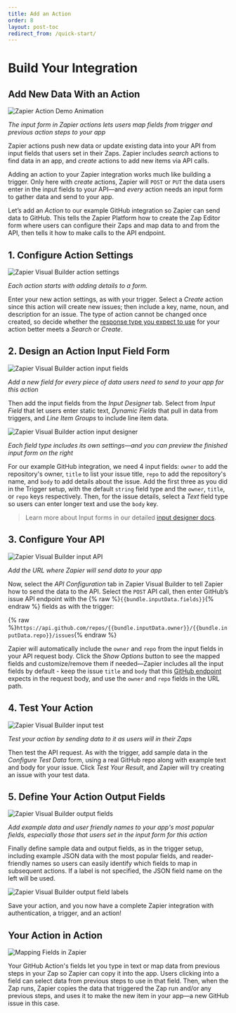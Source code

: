 ```yaml
---
title: Add an Action
order: 8
layout: post-toc
redirect_from: /quick-start/
---
```


# Build Your Integration

## Add New Data With an Action

![Zapier Action Demo Animation](https://cdn.zappy.app/7160a6ce9b11c9427cceb1b7241016cc.gif)

_The input form in Zapier actions lets users map fields from trigger and previous action steps to your app_

Zapier actions push new data or update existing data into your API from input fields that users set in their Zaps. Zapier includes *search* actions to find data in an app, and *create* actions to add new items via API calls.

Adding an action to your Zapier integration works much like building a trigger. Only here with *create* actions, Zapier will `POST` or `PUT` the data users enter in the input fields to your API—and *every* action needs an input form to gather data and send to your app.

Let’s add an _Action_ to our example GitHub integration so Zapier can send data to GitHub. This tells the Zapier Platform how to create the Zap Editor form where users can configure their Zaps and map data to and from the API, then tells it how to make calls to the API endpoint.

## 1. Configure Action Settings

![Zapier Visual Builder action settings](https://cdn.zappy.app/35d98d82cc88d3dc5451f07f14143e34.png)

_Each action starts with adding details to a form._

Enter your new action settings, as with your trigger. Select a _Create_ action since this action will create new issues; then include a key, name, noun, and description for an issue. The type of action cannot be changed once created, so decide whether the [response type you expect to use](https://platform.zapier.com/docs/faq#what-response-type-does-zapier-expect) for your action better meets a _Search_ or _Create_. 

## 2. Design an Action Input Field Form

![Zapier Visual Builder action input fields](https://cdn.zappy.app/2726149681f334bf2f8822a1ed7a0c14.png)

_Add a new field for every piece of data users need to send to your app for this action_

Then add the input fields from the _Input Designer_ tab. Select from _Input Field_ that let users enter static text, _Dynamic Fields_ that pull in data from triggers, and _Line Item Groups_ to include line item data.

![Zapier Visual Builder action input designer](https://cdn.zappy.app/3ebd6387ae198e7c9d30e758809fa81c.png)

_Each field type includes its own settings—and you can preview the finished input form on the right_

For our example GitHub integration, we need 4 input fields: `owner` to add the repository's owner, `title` to list your issue title, `repo` to add the repository's name, and `body` to add details about the issue. Add the first three as you did in the Trigger setup, with the default `string` field type and the `owner`, `title`, or `repo` keys respectively. Then, for the issue details, select a _Text_ field type so users can enter longer text and use the `body` key.

> Learn more about Input forms in our detailed [input designer docs](https://platform.zapier.com/docs/input-designer).

## 3. Configure Your API

![Zapier Visual Builder input API](https://cdn.zappy.app/b797baa659d703d3d029b82619e08edd.png)

_Add the URL where Zapier will send data to your app_

Now, select the _API Configuration_ tab in Zapier Visual Builder to tell Zapier how to send the data to the API. Select the `POST` API call, then enter GitHub’s issue API endpoint with the {% raw %}`{{bundle.inputData.fields}}`{% endraw %} fields as with the trigger:

{% raw %}`https://api.github.com/repos/{{bundle.inputData.owner}}/{{bundle.inputData.repo}}/issues`{% endraw %}

Zapier will automatically include the `owner` and `repo` from the input fields in your API request body. Click the *Show Options* button to see the mapped fields and customize/remove them if needed—Zapier includes all the input fields by default - keep the issue `title` and `body` that this [GitHub endpoint](https://docs.github.com/en/rest/issues/issues?apiVersion=2022-11-28#create-an-issue) expects in the request body, and use the `owner` and `repo` fields in the URL path.

## 4. Test Your Action

![Zapier Visual Builder input test](https://cdn.zappy.app/b678a3d2400780a31091c28d31d0e3cf.png)

_Test your action by sending data to it as users will in their Zaps_

Then test the API request. As with the trigger, add sample data  in the *Configure Test Data* form, using a real GitHub repo along with example text and body for your issue. Click *Test Your Result*, and Zapier will try creating an issue with your test data.

## 5. Define Your Action Output Fields

![Zapier Visual Builder output fields](https://cdn.zappy.app/6056088fe66e6fd0264f9c7db0f089f5.png)

_Add example data and user friendly names to your app's most popular fields, especially those that users set in the input form for this action_

Finally define sample data and output fields, as in the trigger setup, including example JSON data with the most popular fields, and reader-friendly names so users can easily identify which fields to map in subsequent actions. If a label is not specified, the JSON field name on the left will be used. 

![Zapier Visual Builder output field labels](https://cdn.zappy.app/ce33633bc7d987f701d1ae838d8ad70f.png)

Save your action, and you now have a complete Zapier integration with authentication, a trigger, and an action!

## Your Action in Action

![Mapping Fields in Zapier](https://cdn.zappy.app/6bd1765cafb09592dbfe73f306840437.gif)

Your GitHub Action's fields let you type in text or map data from previous steps in your Zap so Zapier can copy it into the app. Users clicking into a field can select data from previous steps to use in that field. Then, when the Zap runs, Zapier copies the data that triggered the Zap run and/or any previous steps, and uses it to make the new item in your app—a new GitHub issue in this case.
